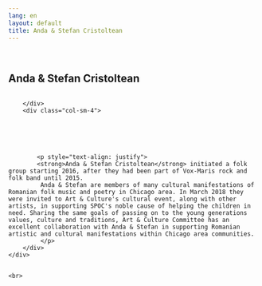 ```yaml
---
lang: en
layout: default
title: Anda & Stefan Cristoltean
---
```


<br>
<div class="container">
    <h2>Anda & Stefan Cristoltean</h2>
    <div class="row">
        <div class="col-sm-4">
            <img class="img img-responsive" src="{{ site.baseurl }}/img/music/stefan.jpg" alt="" />
          
            

        </div> 
        <div class="col-sm-4"> 
<br>
<br>
<br>

            <p style="text-align: justify">
            <strong>Anda & Stefan Cristoltean</strong> initiated a folk group starting 2016, after they had been part of Vox-Maris rock and folk band until 2015.
             Anda & Stefan are members of many cultural manifestations of Romanian folk music and poetry in Chicago area. In March 2018 they were invited to Art & Culture's cultural event, along with other artists, in supporting SPOC's noble cause of helping the children in need. Sharing the same goals of passing on to the young generations values, culture and traditions, Art & Culture Committee has an excellent collaboration with Anda & Stefan in supporting Romanian artistic and cultural manifestations within Chicago area communities.
             </p>
        </div>
    </div>

    
    <br>   
</div>
<br>
<br>